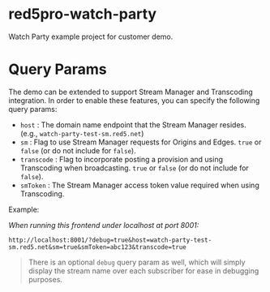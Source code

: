# red5pro-watch-party

Watch Party example project for customer demo.

# Query Params

The demo can be extended to support Stream Manager and Transcoding integration. In order to enable these features, you can specify the following query params:

* `host` : The domain name endpoint that the Stream Manager resides. (e.g., `watch-party-test-sm.red5.net`)
* `sm` : Flag to use Stream Manager requests for Origins and Edges. `true` or `false` (or do not include for `false`).
* `transcode` : Flag to incorporate posting a provision and using Transcoding when broadcasting. `true` or `false` (or do not include for `false`). 
* `smToken` : The Stream Manager access token value required when using Transcoding.

Example:

_When running this frontend under localhost at port 8001:_

```
http://localhost:8001/?debug=true&host=watch-party-test-sm.red5.net&sm=true&smToken=abc123&transcode=true
```

> There is an optional `debug` query param as well, which will simply display the stream name over each subscriber for ease in debugging purposes.